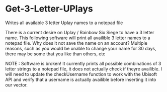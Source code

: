 # Get-3-Letter-UPlays
Writes all available 3 letter Uplay names to a notepad file


There is a current desire on Uplay / Rainbow Six Siege to have a 3 letter name. This following software will print all availible 3 letter names to a notepad file. 
Why does it not save the name on an account? Multiple reasons, such as you would be unable to change your name for 30 days, there may be some that you like than others, etc

NOTE : Software is broken! It currently prints all possible combinations of 3 letter strings to a notepad file, it does not actually check if theyre availible. 
I will need to update the checkUsername function to work with the Ubisoft API and verify that a username is actually availible before inserting it into our vector.
